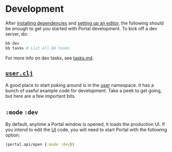# Development

After [installing dependencies](./deps.md) and
[setting up an editor](./editors.md), the following should be enough to get you
started with Portal development. To kick off a dev server, do:

```bash
bb dev
bb tasks # List all bb tasks
```

For more info on dev tasks, see [tasks.md](./tasks.md).

## [`user.clj`](../../dev/user.clj)

A good place to start poking around is in the [user](../../dev/user.clj)
namespace. It has a bunch of useful example code for development. Take a peek to
get going, but here are a few important bits.

## `:mode` `:dev`

By default, anytime a Portal window is opened, it loads the production UI. If
you intend to edit the [UI](../../src/portal/ui) code, you will need to start
Portal with the following option:

```clojure
(portal.api/open {:mode :dev})
```
